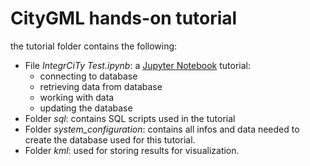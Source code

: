 # CityGML hands-on tutorial

the tutorial folder contains the following:
- File *IntegrCiTy Test.ipynb*: a [Jupyter Notebook](http://jupyter.org/) tutorial:
    - connecting to database
    - retrieving data from database
    - working with data
    - updating the database
- Folder *sql*: contains SQL scripts used in the tutorial
- Folder *system_configuration*: contains all infos and data needed to create the database used for this tutorial.
- Folder *kml*: used for storing results for visualization.
